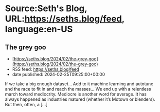 # Source:Seth's Blog, URL:https://seths.blog/feed, language:en-US

## The grey goo
 - [https://seths.blog/2024/02/the-grey-goo](https://seths.blog/2024/02/the-grey-goo)
 - RSS feed: https://seths.blog/feed
 - date published: 2024-02-25T09:25:00+00:00

If we take a big enough dataset&#8230; Add to it machine learning and autotune and the race to fit in and reach the masses&#8230; We end up with a relentless march toward mediocrity. Mediocre is another word for average. It has always happened as industries matured (whether it&#8217;s Motown or blenders). But then, often, a [&#8230;]

